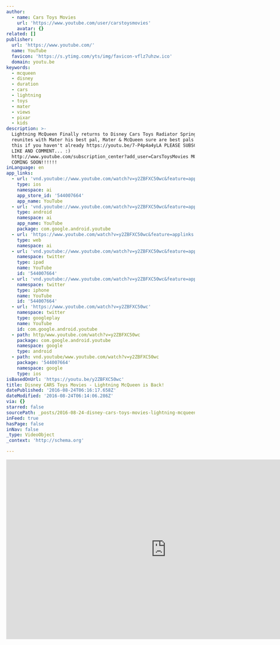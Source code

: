 ```yaml
---
author:
  - name: Cars Toys Movies
    url: 'https://www.youtube.com/user/carstoysmovies'
    avatar: {}
related: []
publisher:
  url: 'https://www.youtube.com/'
  name: YouTube
  favicon: 'https://s.ytimg.com/yts/img/favicon-vflz7uhzw.ico'
  domain: youtu.be
keywords:
  - mcqueen
  - disney
  - duration
  - cars
  - lightning
  - toys
  - mater
  - views
  - pixar
  - kids
description: >-
  Lightning McQueen Finally returns to Disney Cars Toys Radiator Springs and
  reunites with Mater his best pal, Mater & McQueen sure are best pals Watch
  this if you haven't already https://youtu.be/7-P4p4a4yLA PLEASE SUBSCRIBE,
  LIKE AND COMMENT... :)
  http://www.youtube.com/subscription_center?add_user=CarsToysMovies MORE MOVIES
  COMING SOON!!!!!!
inLanguage: en
app_links:
  - url: 'vnd.youtube://www.youtube.com/watch?v=y2ZBFXC50wc&feature=applinks'
    type: ios
    namespace: ai
    app_store_id: '544007664'
    app_name: YouTube
  - url: 'vnd.youtube://www.youtube.com/watch?v=y2ZBFXC50wc&feature=applinks'
    type: android
    namespace: ai
    app_name: YouTube
    package: com.google.android.youtube
  - url: 'https://www.youtube.com/watch?v=y2ZBFXC50wc&feature=applinks'
    type: web
    namespace: ai
  - url: 'vnd.youtube://www.youtube.com/watch?v=y2ZBFXC50wc&feature=applinks'
    namespace: twitter
    type: ipad
    name: YouTube
    id: '544007664'
  - url: 'vnd.youtube://www.youtube.com/watch?v=y2ZBFXC50wc&feature=applinks'
    namespace: twitter
    type: iphone
    name: YouTube
    id: '544007664'
  - url: 'https://www.youtube.com/watch?v=y2ZBFXC50wc'
    namespace: twitter
    type: googleplay
    name: YouTube
    id: com.google.android.youtube
  - path: http/www.youtube.com/watch?v=y2ZBFXC50wc
    package: com.google.android.youtube
    namespace: google
    type: android
  - path: vnd.youtube/www.youtube.com/watch?v=y2ZBFXC50wc
    package: '544007664'
    namespace: google
    type: ios
isBasedOnUrl: 'https://youtu.be/y2ZBFXC50wc'
title: Disney CARS Toys Movies - Lightning McQueen is Back!
datePublished: '2016-08-24T06:16:17.658Z'
dateModified: '2016-08-24T06:14:06.286Z'
via: {}
starred: false
sourcePath: _posts/2016-08-24-disney-cars-toys-movies-lightning-mcqueen-is-back.md
inFeed: true
hasPage: false
inNav: false
_type: VideoObject
_context: 'http://schema.org'

---
```

<iframe src="https://cdn.embedly.com/widgets/media.html?src=https%3A%2F%2Fwww.youtube.com%2Fembed%2Fy2ZBFXC50wc%3Ffeature%3Doembed&amp;url=http%3A%2F%2Fwww.youtube.com%2Fwatch%3Fv%3Dy2ZBFXC50wc&amp;image=https%3A%2F%2Fi.ytimg.com%2Fvi%2Fy2ZBFXC50wc%2Fhqdefault.jpg&amp;key=b7d04c9b404c499eba89ee7072e1c4f7&amp;type=text%2Fhtml&amp;schema=youtube" width="854" height="480" scrolling="no" frameborder="0" allowfullscreen="" style=""></iframe>